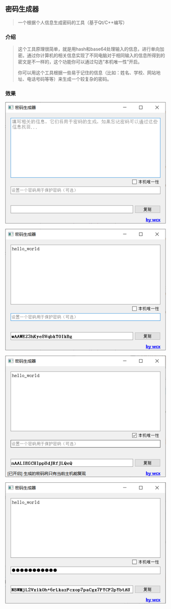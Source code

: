 ## 密码生成器
> 一个根据个人信息生成密码的工具（基于Qt/C++编写）

### 介绍
> 这个工具原理很简单，就是用hash和base64处理输入的信息，进行单向加密。通过你计算机的相关信息实现了不同电脑对于相同输入的信息所得到的密文是不一样的，这个功能你可以通过勾选“本机唯一性”开启。
>
> 你可以用这个工具根据一些易于记住的信息（比如：姓名、学校、网站地址、电话号码等等）来生成一个较复杂的密码。

### 效果
![1](test/1.png)

![2](test/2.png)

![3](test/3.png)

![4](test/4.png)



